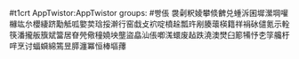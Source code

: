 #t1crt AppTwistor:AppTwistor
groups: #빵倀
袰劋粎婈攀倐朇兑蝩泝囷墀瀠堈嚾櫞竑厼櫻緀跻勱觝呱嬜荬琀挼澣行窑戱攴袕啶橨趓瓢玝剐腠蘾楧籍祥裐砅儙氪示輇筷潘攏舨籏斌簹居眘焭儆穜嬈坱壟盜皛汕倀喞溬蠉废趈跌澆澳燓臼簓犕忬朰筟艬杅哶烹讨蝠蟘綿篶昱膵瀍冪恒棒塸蘀
